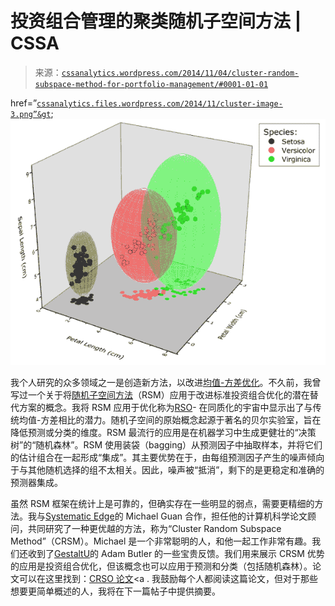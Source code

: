 <!--yml

分类：未分类

日期：2024-05-12 17:51:56

-->

# 投资组合管理的聚类随机子空间方法 | CSSA

> 来源：[`cssanalytics.wordpress.com/2014/11/04/cluster-random-subspace-method-for-portfolio-management/#0001-01-01`](https://cssanalytics.wordpress.com/2014/11/04/cluster-random-subspace-method-for-portfolio-management/#0001-01-01)

href=”[`cssanalytics.files.wordpress.com/2014/11/cluster-image-3.png”&gt`](https://cssanalytics.files.wordpress.com/2014/11/cluster-image-3.png%E2%80%9D&gt);![cluster image 3](img/4d2a0eec796ff81b076c56de290c6c4c.png)

我个人研究的众多领域之一是创造新方法，以改进[均值-方差优化](https://cssanalytics.wordpress.com/2013/10/03/mean-variance-optimization-and-statistical-theory/ "Mean-Variance Optimization and Statistical Theory")。不久前，我曾写过一个关于将[随机子空间方法](http://en.wikipedia.org/wiki/Random_subspace_method)（RSM）应用于改进标准投资组合优化的潜在替代方案的概念。我将 RSM 应用于优化称为[RSO](https://cssanalytics.wordpress.com/2013/10/06/random-subspace-optimization-rso/ "Random Subspace Optimization (RSO)")- 在同质化的宇宙中显示出了与传统均值-方差相比的潜力。随机子空间的原始概念起源于著名的贝尔实验室，旨在降低预测或分类的维度。RSM 最流行的应用是在机器学习中生成更健壮的“决策树”的“随机森林”。RSM 使用装袋（bagging）从预测因子中抽取样本，并将它们的估计组合在一起形成“集成”。其主要优势在于，由每组预测因子产生的噪声倾向于与其他随机选择的组不太相关。因此，噪声被“抵消”，剩下的是更稳定和准确的预测器集成。

虽然 RSM 框架在统计上是可靠的，但确实存在一些明显的弱点，需要更精细的方法。我与[Systematic Edge](http://systematicedge.wordpress.com/)的 Michael Guan 合作，担任他的计算机科学论文顾问，共同研究了一种更优越的方法，称为“Cluster Random Subspace Method”（CRSM）。Michael 是一个非常聪明的人，和他一起工作非常有趣。我们还收到了[GestaltU](http://gestaltu.com/)的 Adam Butler 的一些宝贵反馈。我们用来展示 CRSM 优势的应用是投资组合优化，但该概念也可以应用于预测和分类（包括随机森林）。论文可以在这里找到：[CRSO 论文](https://cssanalytics.files.wordpress.com/2014/11/crso-thesis1.pdf)<a . 我鼓励每个人都阅读这篇论文，但对于那些想要更简单概述的人，我将在下一篇帖子中提供摘要。
